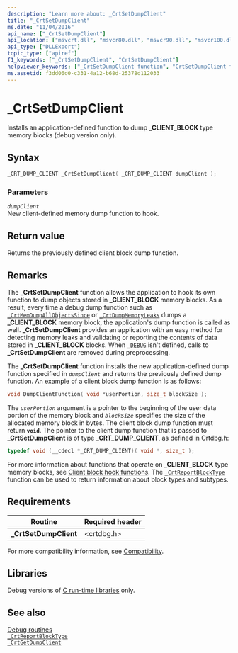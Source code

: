 ```yaml
---
description: "Learn more about: _CrtSetDumpClient"
title: "_CrtSetDumpClient"
ms.date: "11/04/2016"
api_name: ["_CrtSetDumpClient"]
api_location: ["msvcrt.dll", "msvcr80.dll", "msvcr90.dll", "msvcr100.dll", "msvcr100_clr0400.dll", "msvcr110.dll", "msvcr110_clr0400.dll", "msvcr120.dll", "msvcr120_clr0400.dll", "ucrtbase.dll"]
api_type: ["DLLExport"]
topic_type: ["apiref"]
f1_keywords: ["_CrtSetDumpClient", "CrtSetDumpClient"]
helpviewer_keywords: ["_CrtSetDumpClient function", "CrtSetDumpClient function"]
ms.assetid: f3dd06d0-c331-4a12-b68d-25378d112033
---
```

# _CrtSetDumpClient

Installs an application-defined function to dump **_CLIENT_BLOCK** type memory blocks (debug version only).

## Syntax

```C
_CRT_DUMP_CLIENT _CrtSetDumpClient( _CRT_DUMP_CLIENT dumpClient );
```

### Parameters

*`dumpClient`*\
New client-defined memory dump function to hook.

## Return value

Returns the previously defined client block dump function.

## Remarks

The **_CrtSetDumpClient** function allows the application to hook its own function to dump objects stored in **_CLIENT_BLOCK** memory blocks. As a result, every time a debug dump function such as [`_CrtMemDumpAllObjectsSince`](crtmemdumpallobjectssince.md) or [`_CrtDumpMemoryLeaks`](crtdumpmemoryleaks.md) dumps a **_CLIENT_BLOCK** memory block, the application's dump function is called as well. **_CrtSetDumpClient** provides an application with an easy method for detecting memory leaks and validating or reporting the contents of data stored in **_CLIENT_BLOCK** blocks. When [`_DEBUG`](../debug.md) isn't defined, calls to **_CrtSetDumpClient** are removed during preprocessing.

The **_CrtSetDumpClient** function installs the new application-defined dump function specified in *`dumpClient`* and returns the previously defined dump function. An example of a client block dump function is as follows:

```C
void DumpClientFunction( void *userPortion, size_t blockSize );
```

The *`userPortion`* argument is a pointer to the beginning of the user data portion of the memory block and *`blockSize`* specifies the size of the allocated memory block in bytes. The client block dump function must return **`void`**. The pointer to the client dump function that is passed to **_CrtSetDumpClient** is of type **_CRT_DUMP_CLIENT**, as defined in Crtdbg.h:

```C
typedef void (__cdecl *_CRT_DUMP_CLIENT)( void *, size_t );
```

For more information about functions that operate on **_CLIENT_BLOCK** type memory blocks, see [Client block hook functions](/visualstudio/debugger/client-block-hook-functions). The [`_CrtReportBlockType`](crtreportblocktype.md) function can be used to return information about block types and subtypes.

## Requirements

|Routine|Required header|
|-------------|---------------------|
|**_CrtSetDumpClient**|\<crtdbg.h>|

For more compatibility information, see [Compatibility](../compatibility.md).

## Libraries

Debug versions of [C run-time libraries](../crt-library-features.md) only.

## See also

[Debug routines](../debug-routines.md)\
[`_CrtReportBlockType`](crtreportblocktype.md)\
[`_CrtGetDumpClient`](crtgetdumpclient.md)
